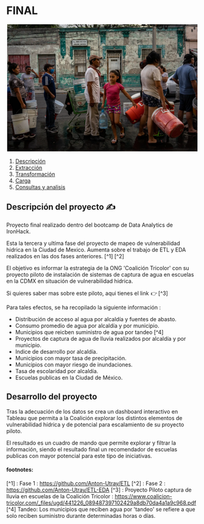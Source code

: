 # FINAL



<p align="center">
  <img src=image.png alt="Tlaloc" width="500">
</p>

1. [Descripción](#descripción)
2. [Extracción](#extracción)
3. [Transformación](#transformación)
4. [Carga](#carga)
5. [Consultas y analisis](#consultas)

## Descripción del proyecto ✍️

Proyecto final realizado dentro del bootcamp de Data Analytics de IronHack.

Esta la tercera y ultíma fase del proyecto de mapeo de vulnerabilidad hidrica en la Ciudad de Mexico. Aumenta sobre el trabajo de ETL y EDA realizados en las dos fases anteriores. [^1] [^2]

El objetivo es informar la estrategia de la ONG 'Coalición Tricolor' con su proyecto piloto de instalación de sistemas de captura de agua en escuelas en la CDMX en situación de vulnerabilidad hidrica. 

Si quieres saber mas sobre este piloto, aqui tienes el link  👉  [^3]

Para tales efectos, se ha recopilado la siguiente información : 

- Distribución de acceso al agua por alcaldía y fuentes de abasto. 
- Consumo promedio de agua por alcaldía y por municipio. 
- Municipios que reicben suministro de agua por tandeo [^4]
- Proyectos de captura de agua de lluvia realizados por alcaldía y por municipio.
- Indice de desarrollo por alcaldía.
- Municipios con mayor tasa de precipitación. 
- Municipios con mayor riesgo de inundaciones. 
- Tasa de escolaridad por alcaldía. 
- Escuelas publicas en la Ciudad de México. 

## Desarrollo del proyecto

Tras la adecuación de los datos se crea un dashboard interactivo en Tableau que permita a la Coalición explorar los distintos elementos de vulnerabilidad hídrica y de potencial para escalamiento de su proyecto piloto. 

El resultado es un cuadro de mando que permite explorar y filtrar la información, siendo el resultado final un recomendador de escuelas publicas con mayor potencial para este tipo de iniciativas. 






#### footnotes: 
[^1] : Fase 1 : https://github.com/Anton-Utray/ETL
[^2] : Fase 2 : https://github.com/Anton-Utray/ETL-EDA 
[^3] : Proyecto Piloto captura de lluvia en escuelas de la Coalición Tricolor : https://www.coalicion-tricolor.com/_files/ugd/441226_089487397102429a8db70da4a1a9c968.pdf
[^4] Tandeo: Los municipios que reciben agua por 'tandeo' se refiere a que solo reciben suministro durante determinadas horas o días. 

